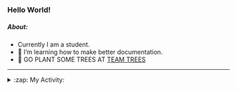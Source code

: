 ### Hello World!

##### About:
- Currently I am a student.
- 🌱 I’m learning how to make better documentation.
- 🌱 GO PLANT SOME TREES AT [TEAM TREES](https://teamtrees.org/)

---
<details>
  <summary>:zap: My Activity:</summary>
  
<!--START_SECTION:waka-->
![Code Time](http://img.shields.io/badge/Code%20Time-1%2C038%20hrs%2053%20mins-blue)

**I'm a Night 🦉** 

```text
🌞 Morning      106 commits       ███░░░░░░░░░░░░░░░░░░░░░░   12.94 % 
🌆 Daytime      206 commits       ██████░░░░░░░░░░░░░░░░░░░   25.15 % 
🌃 Evening      239 commits       ███████░░░░░░░░░░░░░░░░░░   29.18 % 
🌙 Night        268 commits       ████████░░░░░░░░░░░░░░░░░   32.72 % 

```
📅 **I'm Most Productive on Tuesday** 

```text
Monday         120 commits       ███░░░░░░░░░░░░░░░░░░░░░░   14.65 % 
Tuesday        136 commits       ████░░░░░░░░░░░░░░░░░░░░░   16.61 % 
Wednesday      122 commits       ███░░░░░░░░░░░░░░░░░░░░░░   14.90 % 
Thursday       125 commits       ███░░░░░░░░░░░░░░░░░░░░░░   15.26 % 
Friday         107 commits       ███░░░░░░░░░░░░░░░░░░░░░░   13.06 % 
Saturday        92 commits       ██░░░░░░░░░░░░░░░░░░░░░░░   11.23 % 
Sunday         117 commits       ███░░░░░░░░░░░░░░░░░░░░░░   14.29 % 

```


📊 **This Week I Spent My Time On** 

```text
🔥 Editors: 
VS Code                  5 hrs 12 mins       █████████████████████████   100.00 % 

🐱‍💻 Projects: 
CSF22                    5 hrs 12 mins       █████████████████████████   100.00 % 

```


 Last Updated on 19/02/2023 21:02:45 UTC
<!--END_SECTION:waka-->
</details>
